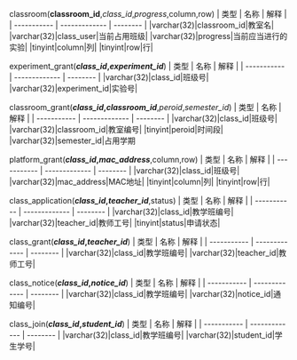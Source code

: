classroom(**classroom_id**,*class_id*,*progress*,column,row)
| 类型        | 名称          | 解释     |
| ----------- | ------------- | -------- |
|varchar(32)|classroom_id|教室名|
|varchar(32)|class_user|当前占用班级|
|varchar(32)|progress|当前应当进行的实验|
|tinyint|column|列|
|tinyint|row|行|

experiment_grant(***class_id*,*experiment_id***)
| 类型        | 名称          | 解释     |
| ----------- | ------------- | -------- |
|varchar(32)|class_id|班级号|
|varchar(32)|experiment_id|实验号|

classroom_grant(***class_id*,*classroom_id***,*peroid*,*semester_id*)
| 类型        | 名称          | 解释     |
| ----------- | ------------- | -------- |
|varchar(32)|class_id|班级号|
|varchar(32)|classroom_id|教室编号|
|tinyint|peroid|时间段|
|varchar(32)|semester_id|占用学期

platform_grant(***class_id*,*mac_address***,column,row)
| 类型        | 名称          | 解释     |
| ----------- | ------------- | -------- |
|varchar(32)|class_id|班级号|
|varchar(32)|mac_address|MAC地址|
|tinyint|column|列|
|tinyint|row|行|

class_application(***class_id*,*teacher_id***,status)
| 类型        | 名称          | 解释     |
| ----------- | ------------- | -------- |
|varchar(32)|class_id|教学班编号|
|varchar(32)|teacher_id|教师工号|
|tinyint|status|申请状态|

class_grant(***class_id*,*teacher_id***)
| 类型        | 名称          | 解释     |
| ----------- | ------------- | -------- |
|varchar(32)|class_id|教学班编号|
|varchar(32)|teacher_id|教师工号|

class_notice(***class_id*,*notice_id***)
| 类型        | 名称          | 解释     |
| ----------- | ------------- | -------- |
|varchar(32)|class_id|教学班编号|
|varchar(32)|notice_id|通知编号|

class_join(***class_id*,*student_id***)
| 类型        | 名称          | 解释     |
| ----------- | ------------- | -------- |
|varchar(32)|class_id|教学班编号|
|varchar(32)|student_id|学生学号|
